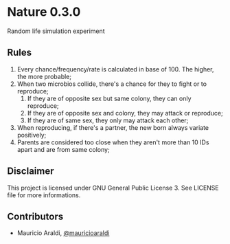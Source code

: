 # Nature 0.3.0

Random life simulation experiment

## Rules
1. Every chance/frequency/rate is calculated in base of 100. The higher, the more probable;
1. When two microbios collide, there's a chance for they to fight or to reproduce;
	1. If they are of opposite sex but same colony, they can only reproduce;
	1. If they are of opposite sex and colony, they may attack or reproduce;
	1. If they are of same sex, they only may attack each other;
1. When reproducing, if there's a partner, the new born always variate positively;
1. Parents are considered too close when they aren't more than 10 IDs apart and are from same colony;

## Disclaimer
This project is licensed under GNU General Public License 3. See LICENSE file for more informations.

## Contributors
- Mauricio Araldi, [@mauricioaraldi](https://github.com/mauricioaraldi/)